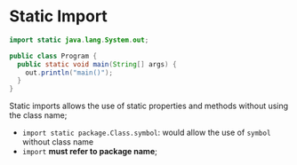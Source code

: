 # Static Import

```java
import static java.lang.System.out;

public class Program {
  public static void main(String[] args) {
    out.println("main()");
  }
}
```

Static imports allows the use of static properties and methods without using the
class name;

- `import static package.Class.symbol`: would allow the use of `symbol` without
  class name
- `import` **must refer to package name**;
